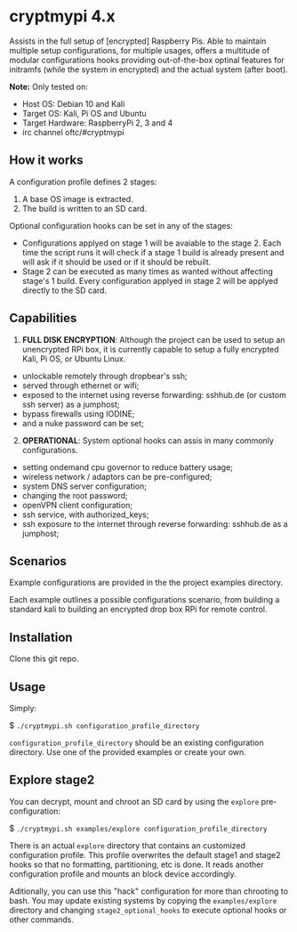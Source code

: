 # cryptmypi 4.x

Assists in the full setup of [encrypted] Raspberry Pis. Able to maintain multiple setup configurations, for multiple usages, offers a multitude of modular configurations hooks providing out-of-the-box optinal features for initramfs (while the system in encrypted) and the actual system (after boot).

**Note:** Only tested on:
- Host OS: Debian 10 and Kali
- Target OS: Kali, Pi OS and Ubuntu
- Target Hardware: RaspberryPi 2, 3 and 4
- irc channel oftc/#cryptmypi

## How it works

A configuration profile defines 2 stages:

1. A base OS image is extracted.
2. The build is written to an SD card.

Optional configuration hooks can be set in any of the stages:
- Configurations applyed on stage 1 will be avaiable to the stage 2. Each time the script runs it will check if a stage 1 build is already present and will ask if it should be used or if it should be rebuilt.
- Stage 2 can be executed as many times as wanted without affecting stage's 1 build. Every configuration applyed in stage 2 will be applyed directly to the SD card.

## Capabilities

1. **FULL DISK ENCRYPTION**: Although the project can be used to setup an unencrypted RPi box, it is currently capable to setup a fully encrypted Kali, Pi OS, or Ubuntu Linux.

- unlockable remotely through dropbear's ssh;
- served through ethernet or wifi;
- exposed to the internet using reverse forwarding: sshhub.de (or custom ssh server) as a jumphost;
- bypass firewalls using IODINE;
- and a nuke password can be set;

2. **OPERATIONAL**: System optional hooks can assis in many commonly configurations.

- setting ondemand cpu governor to reduce battery usage;
- wireless network / adaptors can be pre-configured;
- system DNS server configuration;
- changing the root password;
- openVPN client configuration;
- ssh service, with authorized_keys;
- ssh exposure to the internet through reverse forwarding: sshhub.de as a jumphost;

## Scenarios

Example configurations are provided in the the project examples directory.

Each example outlines a possible configurations scenario, from building a standard kali to building an encrypted drop box RPi for remote control.

## Installation

Clone this git repo.

## Usage

Simply:

$ `./cryptmypi.sh configuration_profile_directory`

`configuration_profile_directory` should be an existing configuration directory. Use one of the provided examples or create your own.

## Explore stage2
You can decrypt, mount and chroot an SD card by using the `explore` pre-configuration:

$ `./cryptmypi.sh examples/explore configuration_profile_directory`

There is an actual `explore` directory that contains an customized configuration profile. This profile overwrites the default stage1 and stage2 hooks so that no formatting, partitioning, etc is done. It reads another configuration profile and mounts an block device accordingly.

Aditionally, you can use this "hack" configuration for more than chrooting to bash. You may update existing systems by copying the `examples/explore` directory and changing `stage2_optional_hooks` to execute optional hooks or other commands.
